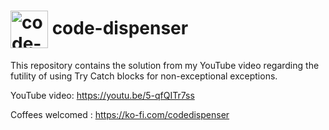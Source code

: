 <h1>
<img src="https://github.com/code-dispenser.png" align="center" height="60px" alt="code-dispenser icon" /> code-dispenser
</h1>

This repository contains the solution from my YouTube video regarding the futility of using Try Catch blocks for non-exceptional exceptions.

YouTube video: https://youtu.be/5-qfQITr7ss

Coffees welcomed : https://ko-fi.com/codedispenser

